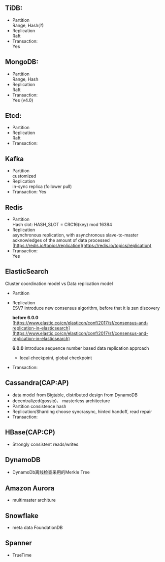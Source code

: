 
## TiDB:
- Partition  
  Range, Hash(?)
- Replication  
  Raft
- Transaction:  
  Yes
 
## MongoDB:
- Partition  
  Range, Hash
- Replication  
  Raft
- Transaction:  
  Yes (v4.0)

## Etcd:
- Partition  
- Replication  
  Raft
- Transaction:  

## Kafka
- Partition  
  customized
- Replication  
  in-sync replica (follower pull)
- Transaction:
  Yes

## Redis
- Partition  
  Hash slot: HASH_SLOT = CRC16(key) mod 16384
- Replication  
  asynchronous replication,  with asynchronous slave-to-master acknowledges of the amount of data processed
  [https://redis.io/topics/replication](https://redis.io/topics/replication)
- Transaction:  
  Yes
## ElasticSearch
Cluster coordination model vs Data replication model  
- Partition  
 
- Replication  
  ESV7 introduce new consensus algorithm, before that it is zen discovery
  
  **before 6.0.0**  
  [https://www.elastic.co/cn/elasticon/conf/2017/sf/consensus-and-replication-in-elasticsearch](https://www.elastic.co/cn/elasticon/conf/2017/sf/consensus-and-replication-in-elasticsearch)  
  
  **6.0.0** introduce sequence number based data replication approach  
  	- local checkpoint, global checkpoint
- Transaction:

## Cassandra(CAP:AP)
- data model from Bigtable, distributed design from DynamoDB
- decentralized(gossip)， masterless architecture
- Partition
  consistence hash
- Replication/Sharding
	choose sync/async, hinted handoff, read repair
- Transaction:
  
## HBase(CAP:CP)
- Strongly consistent reads/writes

## DynamoDB
- DynamoDb离线检查采用的Merkle Tree

## Amazon Aurora
- multimaster architure
  
## Snowflake
- meta data FoundationDB

## Spanner
- TrueTime

